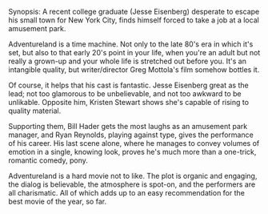 Synopsis: A recent college graduate (Jesse Eisenberg) desperate to escape his small town for New York City, finds himself forced to take a job at a local amusement park.

Adventureland is a time machine. Not only to the late 80's era in which it's set, but also to that early 20's point in your life, when you're an adult but not really a grown-up and your whole life is stretched out before you. It's an intangible quality, but writer/director Greg Mottola's film somehow bottles it.

Of course, it helps that his cast is fantastic. Jesse Eisenberg great as the lead; not too glamorous to be unbelievable, and not too awkward to be unlikable. Opposite him, Kristen Stewart shows she's capable of rising to quality material. 

Supporting them, Bill Hader gets the most laughs as an amusement park manager, and Ryan Reynolds, playing against type, gives the performance of his career. His last scene alone, where he manages to convey volumes of emotion in a single, knowing look, proves he's much more than a one-trick, romantic comedy, pony.

Adventureland is a hard movie not to like. The plot is organic and engaging, the dialog is believable, the atmosphere is spot-on, and the performers are all charismatic. All of which adds up to an easy recommendation for the best movie of the year, so far.
